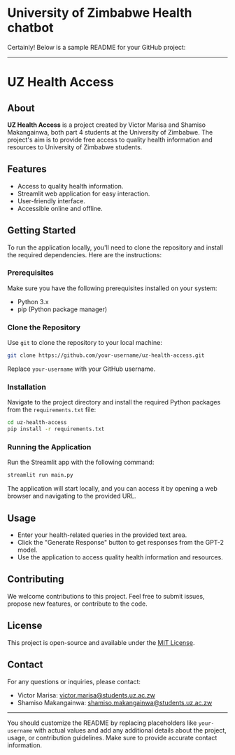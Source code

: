 # University of Zimbabwe Health chatbot
Certainly! Below is a sample README for your GitHub project:

---

# UZ Health Access

## About

**UZ Health Access** is a project created by Victor Marisa and Shamiso Makangainwa, both part 4 students at the University of Zimbabwe. The project's aim is to provide free access to quality health information and resources to University of Zimbabwe students.

## Features

- Access to quality health information.
- Streamlit web application for easy interaction.
- User-friendly interface.
- Accessible online and offline.

## Getting Started

To run the application locally, you'll need to clone the repository and install the required dependencies. Here are the instructions:

### Prerequisites

Make sure you have the following prerequisites installed on your system:

- Python 3.x
- pip (Python package manager)

### Clone the Repository

Use `git` to clone the repository to your local machine:

```bash
git clone https://github.com/your-username/uz-health-access.git
```

Replace `your-username` with your GitHub username.

### Installation

Navigate to the project directory and install the required Python packages from the `requirements.txt` file:

```bash
cd uz-health-access
pip install -r requirements.txt
```

### Running the Application

Run the Streamlit app with the following command:

```bash
streamlit run main.py
```

The application will start locally, and you can access it by opening a web browser and navigating to the provided URL.

## Usage

- Enter your health-related queries in the provided text area.
- Click the "Generate Response" button to get responses from the GPT-2 model.
- Use the application to access quality health information and resources.

## Contributing

We welcome contributions to this project. Feel free to submit issues, propose new features, or contribute to the code.

## License

This project is open-source and available under the [MIT License](LICENSE).

## Contact

For any questions or inquiries, please contact:

- Victor Marisa: [victor.marisa@students.uz.ac.zw](mailto:victor.marisa@email.com)
- Shamiso Makangainwa: [shamiso.makangainwa@students.uz.ac.zw](mailto:shamiso.makangainwa@email.com)

---

You should customize the README by replacing placeholders like `your-username` with actual values and add any additional details about the project, usage, or contribution guidelines. Make sure to provide accurate contact information.
